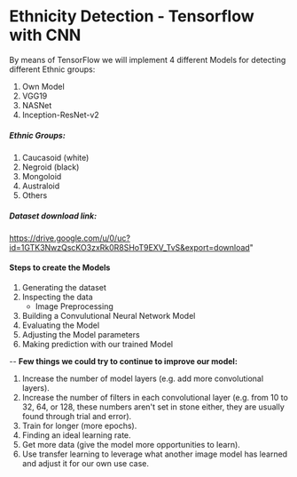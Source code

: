 # Ethnicity Detection - Tensorflow with CNN

By means of TensorFlow we will implement 4 different Models for detecting different Ethnic groups:

1. Own Model
2. VGG19
3. NASNet
4. Inception-ResNet-v2

##### Ethnic Groups:

1. Caucasoid (white)
2. Negroid (black)
3. Mongoloid
4. Australoid
5. Others

##### Dataset download link:

https://drive.google.com/u/0/uc?id=1GTK3NwzQscKO3zxRk0R8SHoT9EXV_TvS&export=download"

#### Steps to create the Models

1. Generating the dataset
2. Inspecting the data
   - Image Preprocessing
3. Building a Convulutional Neural Network Model
4. Evaluating the Model
5. Adjusting the Model parameters
6. Making prediction with our trained Model

--
**Few things we could try to continue to improve our model:**

1. Increase the number of model layers (e.g. add more convolutional layers).
2. Increase the number of filters in each convolutional layer (e.g. from 10 to 32, 64, or 128, these numbers aren't set in stone either, they are usually found through trial and error).
3. Train for longer (more epochs).
4. Finding an ideal learning rate.
5. Get more data (give the model more opportunities to learn).
6. Use transfer learning to leverage what another image model has learned and adjust it for our own use case.
